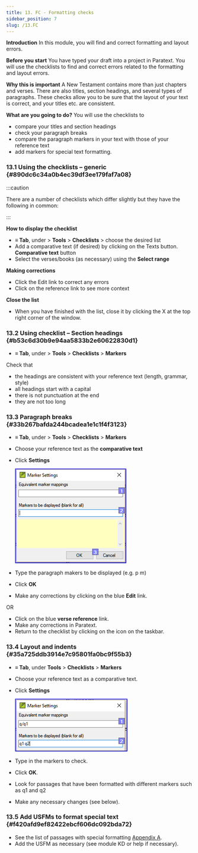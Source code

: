 ```yaml
---
title: 13. FC - Formatting checks
sidebar_position: 7
slug: /13.FC
---
```




**Introduction**
In this module, you will find and correct formatting and layout errors.


**Before you start**
You have typed your draft into a project in Paratext. You will use the checklists to find and correct errors related to the formatting and layout errors.


**Why this is important**
A New Testament contains more than just chapters and verses. There are also titles, section headings, and several types of paragraphs. These checks allow you to be sure that the layout of your text is correct, and your titles etc. are consistent.


**What are you going to do?**
You will use the checklists to

- compare your titles and section headings
- check your paragraph breaks
- compare the paragraph markers in your text with those of your reference text
- add markers for special text formatting.

### 13.1 Using the checklists – generic {#890dc6c34a0b4ec39df3ee179faf7a08}


:::caution


There are a number of checklists which differ slightly but they have the following in common: 


:::


**How to display the checklist**

- **≡ Tab**, under &gt; **Tools** &gt; **Checklists** &gt; choose the desired list
- Add a comparative text (if desired) by clicking on the Texts button. **Comparative text** button
- Select the verses/books (as necessary) using the **Select range**

**Making corrections**

- Click the Edit link to correct any errors
- Click on the reference link to see more context

**Close the list**

- When you have finished with the list, close it by clicking the X at the top right corner of the window.

### 13.2 Using checklist – Section headings {#b53c6d30b9e94aa5833b2e60622830d1}

- **≡ Tab**, under &gt; **Tools** &gt; **Checklists** &gt; **Markers**

Check that

- the headings are consistent with your reference text (length, grammar, style)
- all headings start with a capital
- there is not punctuation at the end
- they are not too long

### 13.3 Paragraph breaks {#33b267bafda244bcadea1e1c1f4f3123}

- **≡ Tab**, under &gt; **Tools** &gt; **Checklists** &gt; **Markers**
- Choose your reference text as the **comparative text**
- Click **Settings**

	![](/notion_imgs/1393139696.png)

- Type the paragraph makers to be displayed
(e.g. p m)
- Click **OK**
- Make any corrections by clicking on the blue **Edit** link.

OR

- Click on the blue **verse reference** link.
- Make any corrections in Paratext.
- Return to the checklist by clicking on the icon on the taskbar.

### 13.4 Layout and indents {#35a725ddb3914e7c95801fa0bc9f55b3}

- **≡ Tab**, under **Tools** &gt; **Checklists** &gt; **Markers**
- Choose your reference text as a comparative text.
- Click **Settings**

	![](/notion_imgs/1300191702.png)

- Type in the markers to check.
- Click **OK**.
- Look for passages that have been formatted with different markers such as q1 and q2
- Make any necessary changes (see below).

### 13.5 Add USFMs to format special text {#f420afd9ef82422ebcf606dc092bda72}

- See the list of passages with special formatting [Appendix A](https://sillsdev.github.io/paratext-manual/A.st).
- Add the USFM as necessary (see module KD or help if necessary).
